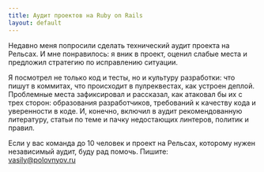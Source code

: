 ```yaml
---
title: Аудит проектов на Ruby on Rails
layout: default
---
```


Недавно меня попросили сделать технический аудит проекта на Рельсах. И мне понравилось: я вник в проект, оценил слабые места и предложил стратегию по исправлению ситуации.

Я посмотрел не только код и тесты, но и культуру разработки: что пишут в коммитах, что происходит в пулреквестах, как устроен деплой. Проблемные места зафиксировал и рассказал, как атаковал бы их с трех сторон: образования разработчиков, требований к качеству кода и уверенности в коде. И, конечно, включил в аудит рекомендованную литературу, статьи по теме и пачку недостающих линтеров, политик и правил.

Если у вас команда до 10 человек и проект на Рельсах, которому нужен независимый аудит, буду рад
помочь. Пишите: <br/><a href="mailto:vasily@polovnyov.ru">vasily@polovnyov.ru</a>
